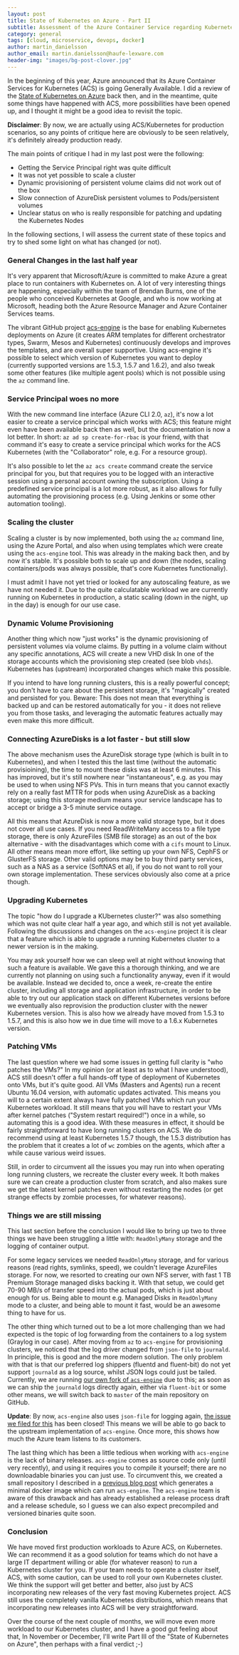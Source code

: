 ```yaml
---
layout: post
title: State of Kubernetes on Azure - Part II
subtitle: Assessment of the Azure Container Service regarding Kubernetes support
category: general
tags: [cloud, microservice, devops, docker]
author: martin_danielsson
author_email: martin.danielsson@haufe-lexware.com
header-img: "images/bg-post-clover.jpg"
---
```


In the beginning of this year, Azure announced that its Azure Container Services for Kubernetes (ACS) is going Generally Available. I did a review of the [State of Kubernetes on Azure](/state-of-kubernetes-on-azure/) back then, and in the meantime, quite some things have happened with ACS, more possibilities have been opened up, and I thought it might be a good idea to     revisit the topic.

**Disclaimer**: By now, we are actually using ACS/Kubernetes for production scenarios, so any points of critique here are obviously to be seen relatively, it's definitely already production ready.

The main points of critique I had in my last post were the following:

* Getting the Service Principal right was quite difficult
* It was not yet possible to scale a cluster
* Dynamic provisioning of persistent volume claims did not work out of the box
* Slow connection of AzureDisk persistent volumes to Pods/persistent volumes
* Unclear status on who is really responsible for patching and updating the Kubernetes Nodes

In the following sections, I will assess the current state of these topics and try to shed some light on what has changed (or not).

### General Changes in the last half year

It's very apparent that Microsoft/Azure is committed to make Azure a great place to run containers with Kubernetes on. A lot of very interesting things are happening, especially within the team of Brendan Burns, one of the people who conceived Kubernetes at Google, and who is now working at Microsoft, heading both the Azure Resource Manager and Azure Container Services teams.

The vibrant GitHub project [acs-engine](https://github.com/Azure/acs-engine) is the base for enabling Kubernetes deployments on Azure (it creates ARM templates for different orchestrator types, Swarm, Mesos and Kubernetes) continuously develops and improves the templates, and are overall super supportive. Using acs-engine it's possible to select which version of Kubernetes you want to deploy (currently supported versions are 1.5.3, 1.5.7 and 1.6.2), and also tweak some other features (like multiple agent pools) which is not possible using the `az` command line.

### Service Principal woes no more

With the new command line interface (Azure CLI 2.0, `az`), it's now a lot easier to create a service principal which works with ACS; this feature might even have been available back then as well, but the documentation is now a lot better. In short: `az ad sp create-for-rbac` is your friend, with that command it's easy to create a service principal which works for the ACS Kubernetes (with the "Collaborator" role, e.g. For a resource group).

It's also possible to let the `az acs create` command create the service principal for you, but that requires you to be logged with an interactive session using a personal account owning  the subscription. Using a predefined service principal is a lot more robust, as it also allows for fully automating the provisioning process (e.g. Using Jenkins or some other automation tooling).

### Scaling the cluster

Scaling a cluster is by now implemented, both using the `az` command line, using the Azure Portal, and also when using templates which were create using the `acs-engine` tool. This was already in the making back then, and by now it's stable. It's possible both to scale up and down (the nodes, scaling containers/pods was always possible, that's core Kubernetes functionaliy).

I must admit I have not yet tried or looked for any autoscaling feature, as we have not needed it. Due to the quite calculatable workload we are currently running on Kubernetes in production, a static scaling (down in the night, up in the day) is enough for our use case.

### Dynamic Volume Provisioning

Another thing which now "just works" is the dynamic provisioning of persistent volumes via volume claims. By putting in a volume claim without any specific annotations, ACS will create a new VHD disk In one of the storage accounts which the provisioning step created (see blob `vhds`). Kubernetes has (upstream) incorporated changes which make this possible.

If you intend to have long running clusters, this is a really powerful concept; you don't have to care about the persistent storage, it's "magically" created and persisted for you. Beware: This does not mean that everything is backed up and can be restored automatically for you - it does not relieve you from those tasks, and leveraging the automatic features actually may even make this more difficult.

### Connecting AzureDisks is a lot faster - but still slow

The above mechanism uses the AzureDisk storage type (which is built in to Kubernetes), and when I tested this the last time (without the automatic provisioining), the time to mount these disks was at least 6 minutes. This has improved, but it's still nowhere near "instantaneous", e.g. as you may be used to when using NFS PVs. This in turn means that you cannot exactly rely on a really fast MTTR for pods when using AzureDisk as a backing storage; using this storage medium means your service landscape has to accept or bridge a 3-5 minute service outage.

All this means that AzureDisk is now a more valid storage type, but it does not cover all use cases. If you need ReadWriteMany access to a file type storage, there is only AzureFiles (SMB file storage) as an out of the box alternative - with the disadvantages which come with a `cifs` mount to Linux. All other means mean more effort, like setting up your own NFS, CephFS or GlusterFS storage. Other valid options may be to buy third party services, such as a NAS as a service (SoftNAS et al), if you do not want to roll your own storage implementation. These services obviously also come at a price though.

### Upgrading Kubernetes

The topic "how do I upgrade a KUbernetes cluster?" was also something which was not quite clear half a year ago, and which still is not yet available. Following the discussions and changes on the `acs-engine` project it is clear that a feature which is able to upgrade a running Kubernetes cluster to a newer version is in the making.

You may ask yourself how we can sleep well at night without knowing that such a feature is available. We gave this a thorough thinking, and we are currently not planning on using such a functionality anyway, even if it would be available. Instead we decided to, once a week, re-create the entire cluster, including all storage and application infrastructure, in order to be able to try out our application stack on different Kubernetes versions before we eventually also reprovision the production cluster with the newer Kubernetes version. This is also how we already have moved from 1.5.3 to 1.5.7, and this is also how we in due time will move to a 1.6.x Kubernetes version.

### Patching VMs

The last question where we had some issues in getting full clarity is "who patches the VMs?" In my opinion (or at least as to what I have understood), ACS still doesn't offer a full hands-off type of deployment of Kubernetes onto VMs, but it's quite good. All VMs (Masters and Agents) run a recent Ubuntu 16.04 version, with automatic updates activated. This means you will to a certain extent always have fully patched VMs which run your Kubernetes workload. It still means that you will have to restart your VMs after kernel patches ("System restart required!") once in a while, so automating this is a good idea. With these measures in effect, it should be fairly straightforward to have long running clusters on ACS. We do recommend using at least Kubernetes 1.5.7 though, the 1.5.3 distribution has the problem that it creates a lot of `wc` zombies on the agents, which after a while cause various weird issues.

Still, in order to circumvent all the issues you may run into when operating long running clusters, we recreate the cluster every week. It both makes sure we can create a production cluster from scratch, and also makes sure we get the latest kernel patches even without restarting the nodes (or get strange effects by zombie processes, for whatever reasons).

### Things we are still missing

This last section before the conclusion I would like to bring up two to three things we have been struggling a little with: `ReadOnlyMany` storage and the logging of container output.

For some legacy services we needed `ReadOnlyMany` storage, and for various reasons (read rights, symlinks, speed), we couldn't leverage AzureFiles storage. For now, we resorted to creating our own NFS server, with fast 1 TB Premium Storage managed disks backing it. With that setup, we could get 70-90 MB/s of transfer speed into the actual pods, which is just about enough for us. Being able to mount e.g. Managed Disks in `ReadOnlyMany` mode to a cluster, and being able to mount it fast, would be an awesome thing to have for us.

The other thing which turned out to be a lot more challenging than we had expected is the topic of log forwarding from the containers to a log system (Graylog in our case). After moving from `az` to `acs-engine` for provisioning clusters, we noticed that the log driver changed from `json-file` to `journald`. In principle, this is good and the more modern solution. The only problem with that is that our preferred log shippers (fluentd and fluent-bit) do not yet support `journald` as a log source, whilst JSON logs could just be tailed. Currently, we are running [our own fork of `acs-engine`](https://github.com/Haufe-Lexware/acs-engine) due to this; as soon as we can ship the `journald` logs directly again, either via `fluent-bit` or some other means, we will switch back to `master` of the main repository on GitHub.

**Update**: By now, `acs-engine` also uses `json-file` for logging again, [the issue we filed for this](https://github.com/Azure/acs-engine/issues/689) has been closed! This means we will be able to go back to the upstream implementation of `acs-engine`. Once more, this shows how much the Azure team listens to its customers.

The last thing which has been a little tedious when working with `acs-engine` is the lack of binary releases. `acs-engine` comes as source code only (until very recently), and using it requires you to compile it yourself; there are no downloadable binaries you can just use. To circumvent this, we created a small repository I described in a [previous blog post](/creating-an-acs-engine-runtime-image/) which generates a minimal docker image which can run `acs-engine`. The `acs-engine` team is aware of this drawback and has already established a release process draft and a release schedule, so I guess we can also expect precompiled and versioned binaries quite soon.

### Conclusion

We have moved first production workloads to Azure ACS, on Kubernetes. We can recommend it as a good solution for teams which do not have a large IT department willing or able (for whatever reason) to run a Kubernetes cluster for you. If your team needs to operate a cluster itself, ACS, with some caution, can be used to roll your own Kubernetes cluster. We think the support will get better and better, also just by ACS incorporating new releases of the very fast moving Kubernetes project. ACS still uses the completely vanilla Kubernetes distributions, which means that incorporating new releases into ACS will be very straightforward.

Over the course of the next couple of months, we will move even more workload to our Kubernetes cluster, and I have a good gut feeling about that, In November or December, I'll write Part III of the "State of Kubernetes on Azure", then perhaps with a final verdict ;-)
